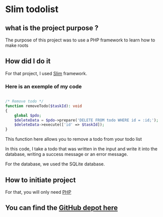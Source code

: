 # Slim todolist <Badge type="tip" text="PHP" />

## what is the project purpose ?

The purpose of this project was to use a PHP framework to learn how to make roots


## How did I do it

For that project, I used [Slim](../languages/Php.md) framework.

### Here is an exemple of my code


```php

/* Remove todo */
function removeTodo($taskId): void
{
    global $pdo;
    $deleteData = $pdo->prepare('DELETE FROM todo WHERE id = :id;');
    $deleteData->execute(['id' => $taskId]);
}

```

This function here allows you to remove a todo from your todo list

In this code, I take a todo that was written in the input and write it into
the database, writing a success message or an error message.

For the database, we used the SQLite database.

## How to initiate project

For that, you will only need [PHP](https://www.php.net/downloads)

## You can find the [GitHub depot here](https://github.com/Alex-zReeZ/todo_php)
